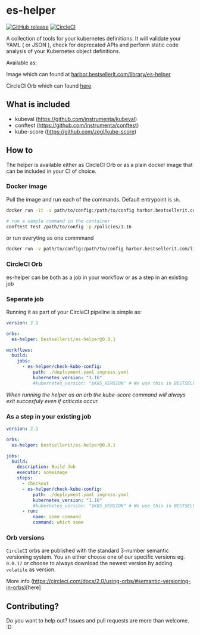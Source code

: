 # es-helper
[![GitHub release](https://img.shields.io/github/release/BESTSELLER/es-helper.svg)](https://github.com/BESTSELLER/es-helper/releases/)
[![CircleCI](https://circleci.com/gh/BESTSELLER/es-helper.svg?style=svg)](https://circleci.com/gh/BESTSELLER/es-helper)

A collection of tools for your kubernetes definitions. It will validate your YAML ( or JSON ), check for deprecated APIs and perform static code analysis of your Kubernetes object definitions.

Available as:

Image which can found at [harbor.bestsellerit.com/library/es-helper](https://harbor.bestsellerit.com/library/es-helper)

CircleCI Orb which can found [here](https://circleci.com/orbs/registry/orb/bestsellerit/es-helper)

## What is included

- kubeval (https://github.com/instrumenta/kubeval)
- conftest (https://github.com/instrumenta/conftest)
- kube-score (https://github.com/zegl/kube-score)

## How to
The helper is available either as CircleCI Orb or as a plain docker image that can be included in your CI of choice.

### Docker image
Pull the image and run each of the commands.
Default entrypoint is `sh`.

```sh
docker run -it -v path/to/config:/path/to/config harbor.bestsellerit.com/library/es-helper:latest sh

# run a sample command in the container
conftest test /path/to/config -p /policies/1.16
```

or run everyting as one commmand
```sh
docker run -v path/to/config:/path/to/config harbor.bestsellerit.com/library/es-helper:latest /bin/bash -c "conftest test /path/to/config -p /policies/<kubernetes_version> && kubeval /path/to/config --strict --kubernetes-version <kubernetes_version>.0 && kube-score score /path/to/config"
```

### CircleCI Orb
es-helper can be both as a job in your workflow or as a step in an existing job

### Seperate job
Running it as part of your CircleCI pipeline is simple as:
```yaml
version: 2.1

orbs:
  es-helper: bestsellerit/es-helper@0.0.1

workflows:
  build:
    jobs:
      - es-helper/check-kube-config:
          path: ./deployment.yaml ingress.yaml
          kubernetes_version: "1.16" 
          #kubernetes_version: "$K8S_VERSION" # We use this in BESTSELLER, as we have our versions in our contexts.
```
*When running the helper as an orb the kube-score command will always exit succesfuly even if criticals occur.*

### As a step in your existing job
```yaml
version: 2.1

orbs:
  es-helper: bestsellerit/es-helper@0.0.1

jobs:
  build:
    description: Build Job
    executor: someimage
    steps:
      - checkout
      - es-helper/check-kube-config:
          path: ./deployment.yaml ingress.yaml
          kubernetes_version: "1.16"
          #kubernetes_version: "$K8S_VERSION" # We use this in BESTSELLER, as we have our versions in our contexts.
      - run:
          name: some command
          command: which some
```

### Orb versions
`CircleCI` orbs are published with the standard 3-number semantic versioning system.
You an either choose one of our specific versions eg. `0.0.17` or choose to always download the newest version by adding `volatile` as version.

More info (https://circleci.com/docs/2.0/using-orbs/#semantic-versioning-in-orbs)[here]



## Contributing?
Do you want to help out? Issues and pull requests are more than welcome. :D